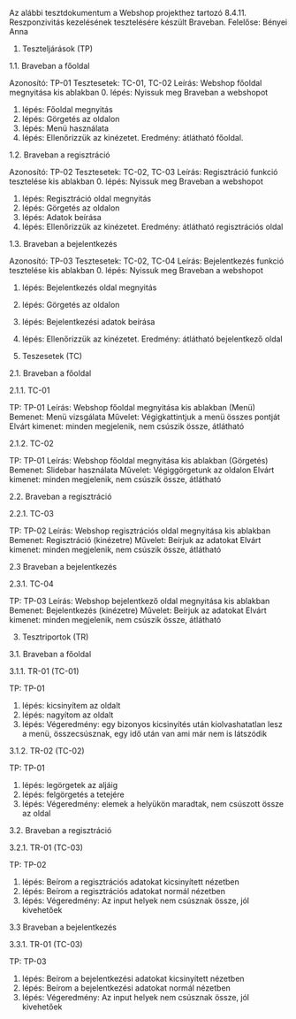Az alábbi tesztdokumentum a Webshop projekthez tartozó 8.4.11. Reszponzivitás kezelésének tesztelésére készült Braveban. Felelőse: Bényei Anna

1. Teszteljárások (TP)

1.1. Braveban a főoldal

Azonosító: TP-01
Tesztesetek: TC-01, TC-02
Leírás: Webshop főoldal megnyitása kis ablakban
0. lépés: Nyissuk meg Braveban a webshopot
1. lépés: Főoldal megnyitás
2. lépés: Görgetés az oldalon 
3. lépés: Menü használata
4. lépés: Ellenőrizzük az kinézetet. Eredmény: átlátható főoldal.

1.2. Braveban a regisztráció

Azonosító: TP-02
Tesztesetek: TC-02, TC-03
Leírás: Regisztráció funkció tesztelése kis ablakban
0. lépés: Nyissuk meg Braveban a webshopot
1. lépés: Regisztráció oldal megnyitás
2. lépés: Görgetés az oldalon 
3. lépés: Adatok beírása
4. lépés: Ellenőrizzük az kinézetet. Eredmény: átlátható regisztrációs oldal


1.3. Braveban a bejelentkezés

Azonosító: TP-03
Tesztesetek: TC-02, TC-04
Leírás: Bejelentkezés funkció tesztelése kis ablakban
0. lépés: Nyissuk meg Braveban a webshopot
1. lépés: Bejelentkezés oldal megnyitás
2. lépés: Görgetés az oldalon 
3. lépés: Bejelentkezési adatok beírása
4. lépés: Ellenőrizzük az kinézetet. Eredmény: átlátható bejelentkező oldal


2. Teszesetek (TC)

2.1. Braveban a főoldal

2.1.1. TC-01

TP: TP-01
Leírás: Webshop főoldal megnyitása kis ablakban (Menü)
Bemenet: Menü vizsgálata
Művelet: Végigkattintjuk a menü összes pontját
Elvárt kimenet: minden megjelenik, nem csúszik össze, átlátható


2.1.2. TC-02

TP: TP-01
Leírás: Webshop főoldal megnyitása kis ablakban (Görgetés)
Bemenet: Slidebar használata
Művelet: Végiggörgetunk az oldalon
Elvárt kimenet: minden megjelenik, nem csúszik össze, átlátható

2.2. Braveban a regisztráció

2.2.1. TC-03

TP: TP-02
Leírás: Webshop regisztrációs oldal megnyitása kis ablakban
Bemenet:  Regisztráció (kinézetre)
Művelet: Beírjuk az adatokat
Elvárt kimenet: minden megjelenik, nem csúszik össze, átlátható

2.3 Braveban a bejelentkezés

2.3.1. TC-04

TP: TP-03
Leírás: Webshop bejelentkező oldal megnyitása kis ablakban
Bemenet: Bejelentkezés (kinézetre)
Művelet: Beírjuk az adatokat
Elvárt kimenet: minden megjelenik, nem csúszik össze, átlátható


3. Tesztriportok (TR)

3.1. Braveban a főoldal

3.1.1. TR-01 (TC-01)

TP: TP-01

1. lépés: kicsinyítem az oldalt
2. lépés: nagyítom az oldalt
3. lépés: Végeredmény: egy bizonyos kicsinyítés után kiolvashatatlan lesz a menü, összecsúsznak, egy idő után van ami már nem is        látszódik

3.1.2. TR-02 (TC-02)

TP: TP-01

1. lépés: legörgetek az aljáig
2. lépés: felgörgetés a tetejére
3. lépés: Végeredmény: elemek a helyükön maradtak, nem csúszott össze az oldal

3.2. Braveban a regisztráció

3.2.1. TR-01 (TC-03)

TP: TP-02

1. lépés: Beírom a regisztrációs adatokat kicsinyített nézetben
2. lépés: Beírom a regisztrációs adatokat normál nézetben
3. lépés: Végeredmény: Az input helyek nem csúsznak össze, jól kivehetőek

3.3 Braveban a bejelentkezés

3.3.1. TR-01 (TC-03)

TP: TP-03

1. lépés: Beírom a bejelentkezési adatokat kicsinyített nézetben
2. lépés: Beírom a bejelentkezési adatokat normál nézetben
3. lépés: Végeredmény: Az input helyek nem csúsznak össze, jól kivehetőek
